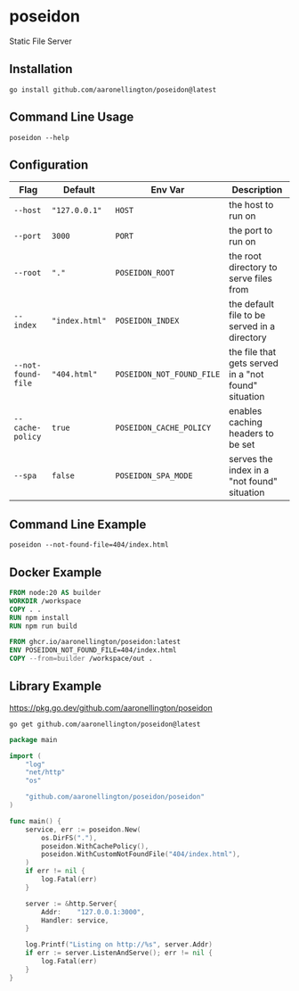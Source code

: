 # poseidon

Static File Server

## Installation

```shell
go install github.com/aaronellington/poseidon@latest
```

## Command Line Usage

```shell
poseidon --help
```

## Configuration

| Flag               | Default        | Env Var                   | Description                                          |
| ------------------ | -------------- | ------------------------- | ---------------------------------------------------- |
| `--host`           | `"127.0.0.1"`  | `HOST`                    | the host to run on                                   |
| `--port`           | `3000`         | `PORT`                    | the port to run on                                   |
| `--root`           | `"."`          | `POSEIDON_ROOT`           | the root directory to serve files from               |
| `--index`          | `"index.html"` | `POSEIDON_INDEX`          | the default file to be served in a directory         |
| `--not-found-file` | `"404.html"`   | `POSEIDON_NOT_FOUND_FILE` | the file that gets served in a "not found" situation |
| `--cache-policy`   | `true`         | `POSEIDON_CACHE_POLICY`   | enables caching headers to be set                    |
| `--spa`            | `false`        | `POSEIDON_SPA_MODE`       | serves the index in a "not found" situation          |

## Command Line Example

```shell
poseidon --not-found-file=404/index.html
```

## Docker Example

```Dockerfile
FROM node:20 AS builder
WORKDIR /workspace
COPY . .
RUN npm install
RUN npm run build

FROM ghcr.io/aaronellington/poseidon:latest
ENV POSEIDON_NOT_FOUND_FILE=404/index.html
COPY --from=builder /workspace/out .
```

## Library Example

https://pkg.go.dev/github.com/aaronellington/poseidon

```shell
go get github.com/aaronellington/poseidon@latest
```

```go
package main

import (
	"log"
	"net/http"
	"os"

	"github.com/aaronellington/poseidon/poseidon"
)

func main() {
	service, err := poseidon.New(
		os.DirFS("."),
		poseidon.WithCachePolicy(),
		poseidon.WithCustomNotFoundFile("404/index.html"),
	)
	if err != nil {
		log.Fatal(err)
	}

	server := &http.Server{
		Addr:    "127.0.0.1:3000",
		Handler: service,
	}

	log.Printf("Listing on http://%s", server.Addr)
	if err := server.ListenAndServe(); err != nil {
		log.Fatal(err)
	}
}
```
